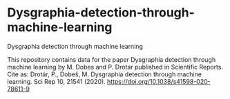 # Dysgraphia-detection-through-machine-learning
Dysgraphia detection through machine learning

This repository contains data for the paper Dysgraphia detection through machine learning by M. Dobes and P. Drotar published in Scientific Reports.
Cite as: Drotár, P., Dobeš, M. Dysgraphia detection through machine learning. Sci Rep 10, 21541 (2020). https://doi.org/10.1038/s41598-020-78611-9
